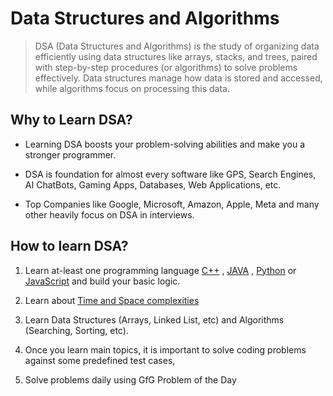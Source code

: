 # Data Structures and Algorithms

>DSA (Data Structures and Algorithms) is the study of organizing data efficiently using data structures like arrays, stacks, and trees, paired with step-by-step procedures (or algorithms) to solve problems effectively. Data structures manage how data is stored and accessed, while algorithms focus on processing this data.

## Why to Learn DSA?
- Learning DSA boosts your problem-solving abilities and make you a stronger programmer.

- DSA is foundation for almost every software like GPS, Search Engines, AI ChatBots, Gaming Apps, Databases, Web Applications, etc.

- Top Companies like Google, Microsoft, Amazon, Apple, Meta and many other heavily focus on DSA in interviews.

## How to learn DSA?

1. Learn at-least one programming language [C++](https://www.geeksforgeeks.org/c-plus-plus/)
, [JAVA](https://www.geeksforgeeks.org/java/)
 , [Python](https://www.geeksforgeeks.org/python-programming-language-tutorial/)
  or [JavaScript](https://www.geeksforgeeks.org/javascript/javascript-tutorial/)   and build your basic logic.

2. Learn about [Time and Space complexities](https://www.geeksforgeeks.org/time-complexity-and-space-complexity/)

3. Learn Data Structures (Arrays, Linked List, etc) and Algorithms (Searching, Sorting, etc).
4. Once you learn main topics, it is important to solve coding problems against some predefined test cases,
5. Solve problems daily using GfG Problem of the Day